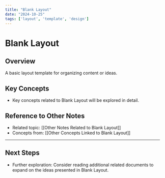 ```yaml
---
title: "Blank Layout"
date: "2024-10-25"
tags: ['layout', 'template', 'design']
---
```


# Blank Layout

## Overview

A basic layout template for organizing content or ideas.

## Key Concepts

- Key concepts related to Blank Layout will be explored in detail.
  
## Reference to Other Notes

- Related topic: [[Other Notes Related to Blank Layout]]
- Concepts from: [[Other Concepts Linked to Blank Layout]]
---

## Next Steps

- Further exploration: Consider reading additional related documents to expand on the ideas presented in Blank Layout.
